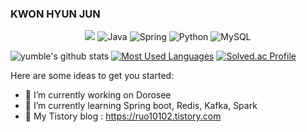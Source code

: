 ### KWON HYUN JUN

<!-- profile viewers count -->
<div align=center>

![](https://komarev.com/ghpvc/?username=yumble&color=brightgreen)
![Java](https://img.shields.io/badge/Java-007396.svg?&style=for-the-badge&logo=Java&logoColor=white)
![Spring](https://img.shields.io/badge/Spring-6DB33F.svg?&style=for-the-badge&logo=Spring&logoColor=white)
![Python](https://img.shields.io/badge/Python-3776AB.svg?&style=for-the-badge&logo=Python&logoColor=white)
![MySQL](https://img.shields.io/badge/MySQL-4479A1.svg?&style=for-the-badge&logo=MySQL&logoColor=white)
</div>

<!-- Github Stats -->
![yumble's github stats](https://github-readme-stats-yumbles-projects.vercel.app/api?username=yumble&show_icons=true&theme=radical&count_private=true&include_all_commits=true)
[![Most Used Languages](https://github-readme-stats.vercel.app/api/top-langs/?username=yumble&layout=compact)](https://github.com/yumble/github-readme-stats)
[![Solved.ac Profile](http://mazassumnida.wtf/api/v2/generate_badge?boj=hnjn1101)](https://solved.ac/hnjn1101/)

Here are some ideas to get you started:

- 🔭 I’m currently working on Dorosee
- 🌱 I’m currently learning Spring boot, Redis, Kafka, Spark
- 💬 My Tistory blog : https://ruo10102.tistory.com
